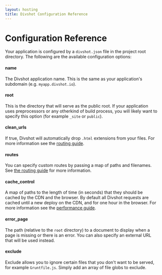 ```yaml
---
layout: hosting
title: Divshot Configuration Reference
---
```


# Configuration Reference

<p class="lead">Your application is configured by a <code>divshot.json</code> file in the project root directory.
The following are the available configuration options:</p>

#### **name**
The Divshot application name. This is the same as your application's subdomain (e.g. `myapp.divshot.io`).

#### **root**
This is the directory that will serve as the public root. If your application uses preprocessors or any otherkind of build process, you will likely want to specify this option (for example `_site` or `public`).

#### **clean_urls**
If true, Divshot will automatically drop `.html` extensions from your files. For more information see the [routing guide](/guides/routing).

#### **routes**
You can specify custom routes by passing a map of paths and filenames. See [the routing guide](/guides/routing) for more information.

#### **cache_control**
A map of paths to the length of time (in seconds) that they should be cached by the CDN and the browser. By default all Divshot requests are cached until a new deploy on the CDN, and for one hour in the browser. For more information see the [performance guide](/guides/performance).

#### **error_page**
The path (relative to the `root` directory) to a document to display when a page is missing or there is an error. You can also specify an external URL that will be used instead.

#### **exclude**
Exclude allows you to ignore certain files that you don't want to be served, for example `Gruntfile.js`. Simply add an array of file globs to exclude.